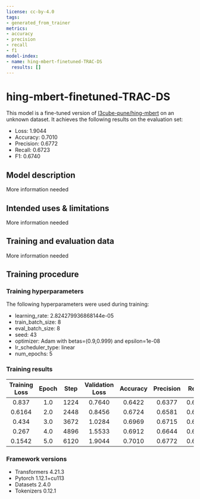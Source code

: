 ```yaml
---
license: cc-by-4.0
tags:
- generated_from_trainer
metrics:
- accuracy
- precision
- recall
- f1
model-index:
- name: hing-mbert-finetuned-TRAC-DS
  results: []
---
```


<!-- This model card has been generated automatically according to the information the Trainer had access to. You
should probably proofread and complete it, then remove this comment. -->

# hing-mbert-finetuned-TRAC-DS

This model is a fine-tuned version of [l3cube-pune/hing-mbert](https://huggingface.co/l3cube-pune/hing-mbert) on an unknown dataset.
It achieves the following results on the evaluation set:
- Loss: 1.9044
- Accuracy: 0.7010
- Precision: 0.6772
- Recall: 0.6723
- F1: 0.6740

## Model description

More information needed

## Intended uses & limitations

More information needed

## Training and evaluation data

More information needed

## Training procedure

### Training hyperparameters

The following hyperparameters were used during training:
- learning_rate: 2.824279936868144e-05
- train_batch_size: 8
- eval_batch_size: 8
- seed: 43
- optimizer: Adam with betas=(0.9,0.999) and epsilon=1e-08
- lr_scheduler_type: linear
- num_epochs: 5

### Training results

| Training Loss | Epoch | Step | Validation Loss | Accuracy | Precision | Recall | F1     |
|:-------------:|:-----:|:----:|:---------------:|:--------:|:---------:|:------:|:------:|
| 0.837         | 1.0   | 1224 | 0.7640          | 0.6422   | 0.6377    | 0.6475 | 0.6277 |
| 0.6164        | 2.0   | 2448 | 0.8456          | 0.6724   | 0.6581    | 0.6623 | 0.6547 |
| 0.434         | 3.0   | 3672 | 1.0284          | 0.6969   | 0.6715    | 0.6771 | 0.6729 |
| 0.267         | 4.0   | 4896 | 1.5533          | 0.6912   | 0.6644    | 0.6675 | 0.6655 |
| 0.1542        | 5.0   | 6120 | 1.9044          | 0.7010   | 0.6772    | 0.6723 | 0.6740 |


### Framework versions

- Transformers 4.21.3
- Pytorch 1.12.1+cu113
- Datasets 2.4.0
- Tokenizers 0.12.1
